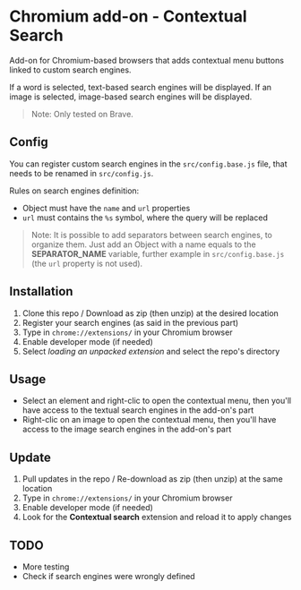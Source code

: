 # Chromium add-on - Contextual Search

Add-on for Chromium-based browsers that adds contextual menu buttons linked to custom search engines.

If a word is selected, text-based search engines will be displayed.
If an image is selected, image-based search engines will be displayed.

> Note: Only tested on Brave.


## Config

You can register custom search engines in the `src/config.base.js` file, that needs to be renamed in `src/config.js`.

Rules on search engines definition:
- Object must have the `name` and `url` properties
- `url` must contains the `%s` symbol, where the query will be replaced

> Note: It is possible to add separators between search engines, to organize them. Just add an Object with a name equals to the **SEPARATOR_NAME** variable, further example in `src/config.base.js` (the `url` property is not used).


## Installation

1. Clone this repo / Download as zip (then unzip) at the desired location
2. Register your search engines (as said in the previous part)
3. Type in `chrome://extensions/` in your Chromium browser
4. Enable developer mode (if needed)
5. Select *loading an unpacked extension* and select the repo's directory


## Usage

- Select an element and right-clic to open the contextual menu, then you'll have access to the textual search engines in the add-on's part
- Right-clic on an image to open the contextual menu, then you'll have access to the image search engines in the add-on's part


## Update

1. Pull updates in the repo / Re-download as zip (then unzip) at the same location
2. Type in `chrome://extensions/` in your Chromium browser
3. Enable developer mode (if needed)
4. Look for the **Contextual search** extension and reload it to apply changes


## TODO

- More testing
- Check if search engines were wrongly defined
